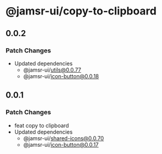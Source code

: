 # @jamsr-ui/copy-to-clipboard

## 0.0.2

### Patch Changes

- Updated dependencies
  - @jamsr-ui/utils@0.0.77
  - @jamsr-ui/icon-button@0.0.18

## 0.0.1

### Patch Changes

- feat copy to clipboard
- Updated dependencies
  - @jamsr-ui/shared-icons@0.0.70
  - @jamsr-ui/icon-button@0.0.17
